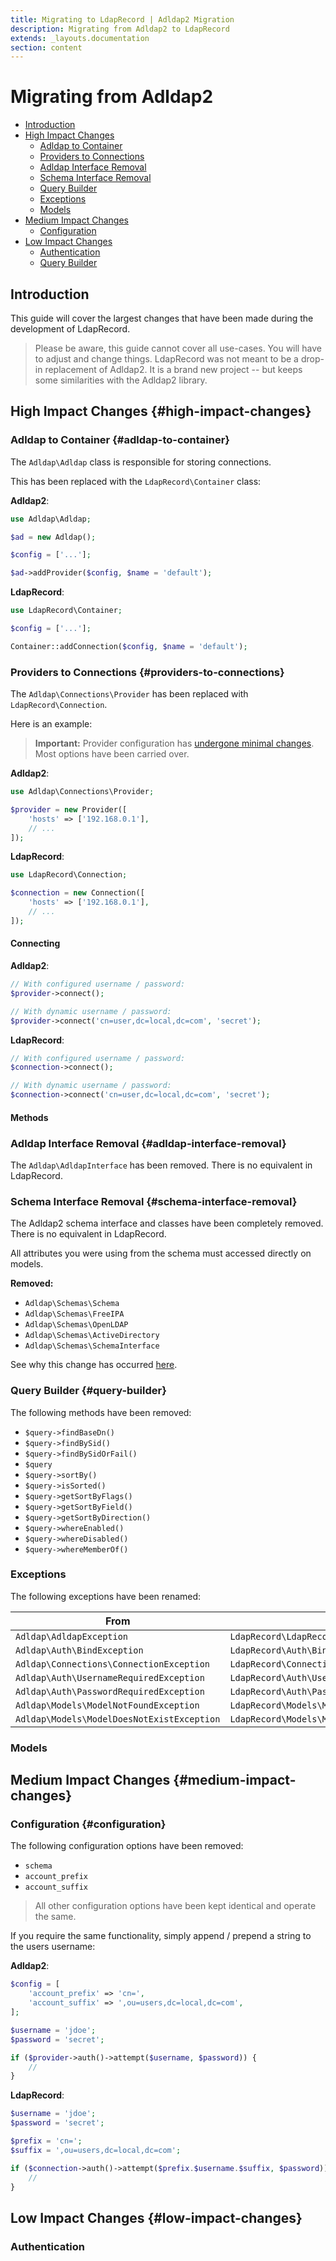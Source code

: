 ```yaml
---
title: Migrating to LdapRecord | Adldap2 Migration
description: Migrating from Adldap2 to LdapRecord
extends: _layouts.documentation
section: content
---
```


# Migrating from Adldap2

- [Introduction](#introduction)
- [High Impact Changes](#high-impact-changes)
  - [Adldap to Container](#adldap-to-container)
  - [Providers to Connections](#providers-to-connections)
  - [Adldap Interface Removal](#adldap-interface-removal)
  - [Schema Interface Removal](#schema-interface-removal)
  - [Query Builder](#query-builder)
  - [Exceptions](#exceptions)
  - [Models](#)
- [Medium Impact Changes](#medium-impact-changes)
  - [Configuration](#configuration)
- [Low Impact Changes](#)
  - [Authentication](#)
  - [Query Builder](#)

## Introduction

This guide will cover the largest changes that have been made during the development of LdapRecord.

> Please be aware, this guide cannot cover all use-cases. You will have to adjust and change things.
> LdapRecord was not meant to be a drop-in replacement of Adldap2. It is a brand new project
> -- but keeps some similarities with the Adldap2 library.

## High Impact Changes {#high-impact-changes}

### Adldap to Container {#adldap-to-container}

The `Adldap\Adldap` class is responsible for storing connections.

This has been replaced with the `LdapRecord\Container` class:

**Adldap2**:
```php
use Adldap\Adldap;

$ad = new Adldap();

$config = ['...'];

$ad->addProvider($config, $name = 'default');
```

**LdapRecord**:
```php
use LdapRecord\Container;

$config = ['...'];

Container::addConnection($config, $name = 'default');
```

### Providers to Connections {#providers-to-connections}

The `Adldap\Connections\Provider` has been replaced with `LdapRecord\Connection`.

Here is an example:

> **Important:** Provider configuration has [undergone minimal changes](#configuration).
> Most options have been carried over.

**Adldap2**:
```php
use Adldap\Connections\Provider;

$provider = new Provider([
    'hosts' => ['192.168.0.1'],
    // ...
]);
```

**LdapRecord**:
```php
use LdapRecord\Connection;

$connection = new Connection([
    'hosts' => ['192.168.0.1'],
    // ...
]);
```

#### Connecting

**Adldap2**:
```php
// With configured username / password:
$provider->connect();

// With dynamic username / password:
$provider->connect('cn=user,dc=local,dc=com', 'secret');
```

**LdapRecord**:
```php
// With configured username / password:
$connection->connect();

// With dynamic username / password:
$connection->connect('cn=user,dc=local,dc=com', 'secret');
```

#### Methods

### Adldap Interface Removal {#adldap-interface-removal}

The `Adldap\AdldapInterface` has been removed. There is no equivalent in LdapRecord.

### Schema Interface Removal {#schema-interface-removal}

The Adldap2 schema interface and classes have been completely removed. There is no equivalent in LdapRecord.

All attributes you were using from the schema must accessed directly on models.

**Removed:**

- `Adldap\Schemas\Schema`
- `Adldap\Schemas\FreeIPA`
- `Adldap\Schemas\OpenLDAP`
- `Adldap\Schemas\ActiveDirectory`
- `Adldap\Schemas\SchemaInterface`

See why this change has occurred [here](https://stevebauman.ca/posts/why-ldap-record/).

### Query Builder {#query-builder}

The following methods have been removed:

- `$query->findBaseDn()`
- `$query->findBySid()`
- `$query->findBySidOrFail()`
- `$query`
- `$query->sortBy()`
- `$query->isSorted()`
- `$query->getSortByFlags()`
- `$query->getSortByField()`
- `$query->getSortByDirection()`
- `$query->whereEnabled()`
- `$query->whereDisabled()`
- `$query->whereMemberOf()`

### Exceptions

The following exceptions have been renamed:

From | To |
--- | --- |
`Adldap\AdldapException` | `LdapRecord\LdapRecordException` |
`Adldap\Auth\BindException` | `LdapRecord\Auth\BindException` |
`Adldap\Connections\ConnectionException` | `LdapRecord\ConnectionException` |
`Adldap\Auth\UsernameRequiredException` | `LdapRecord\Auth\UsernameRequiredException` |
`Adldap\Auth\PasswordRequiredException` | `LdapRecord\Auth\PasswordRequiredException` |
`Adldap\Models\ModelNotFoundException` | `LdapRecord\Models\ModelNotFoundException` |
`Adldap\Models\ModelDoesNotExistException` | `LdapRecord\Models\ModelDoesNotExistException` |

### Models

## Medium Impact Changes {#medium-impact-changes}

### Configuration {#configuration}

The following configuration options have been removed:

- `schema`
- `account_prefix`
- `account_suffix`

> All other configuration options have been kept identical and operate the same.

If you require the same functionality, simply append / prepend a string to the users username:

**Adldap2**:
```php
$config = [
    'account_prefix' => 'cn=',
    'account_suffix' => ',ou=users,dc=local,dc=com',
];

$username = 'jdoe';
$password = 'secret';

if ($provider->auth()->attempt($username, $password)) {
    //
}
```

**LdapRecord**:
```php
$username = 'jdoe';
$password = 'secret';

$prefix = 'cn=';
$suffix = ',ou=users,dc=local,dc=com';

if ($connection->auth()->attempt($prefix.$username.$suffix, $password)) {
    //
}
```

## Low Impact Changes {#low-impact-changes}


### Authentication

